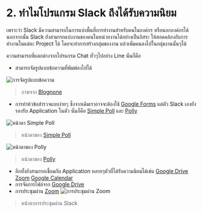 # 2. ทำไมโปรแกรม Slack ถึงได้รับความนิยม

เพราะว่า Slack มีความสามารถในการแบ่งพื้นที่การทำงานสำหรับคนในองค์กร หรือนอกองค์กรได้ นอกจากนั้น Slack ยังสามารถแบ่งงานของคนในหน่วยงานได้อย่างเป็นอิสระ ให้สอดคล้องกับการทำงานในแต่ละ Project ได้ โดยจะทำการสร้างกลุ่มของงาน แล้วเพิ่มคนลงไปในกลุ่มงานนั้นๆได้ 

ความสามารถที่แตกต่างจากโปรแกรม Chat ทั่วๆไปอย่าง Line นั่นก็คือ 

- สามารถจัดรูปแบบข้อความที่พิมพ์ลงไปได้

![การจัดรูปแบบข้อความ](https://www.blognone.com/sites/default/files/externals/acec83f595868a5fdd23a0f11a81a38c.png)

> ภาพจาก [Blognone](https://www.blognone.com/node/115372)

- การทำห้วข้อสำรวจแบบง่ายๆ ซึ่งจากเดิมเราอาจจะต้องใช้ [Google Forms](https://forms.google.com) แต่ตัว Slack เองยังรองรับ Application ในตัว นั่นก็คือ [Simple Poll](https://slack.com/apps/A0HFW7MR6-simple-poll?tab=more_info) และ [Polly](https://slack.com/apps/A04E6JX41-polly?tab=more_info)

![หน้าตา Simple Poll](https://d3mhjf54oqinl2.cloudfront.net/2021-08-14/2378530990117_46951b27b46b323ecedb_1600.png)

> หน้าตาของ [Simple Poll](https://slack.com/apps/A0HFW7MR6-simple-poll?tab=more_info)

![หน้าตาของ Polly](https://d3mhjf54oqinl2.cloudfront.net/2020-10-26/1459614766692_bc531f9f74343728e188_1600.png)

> หน้าตาของ [Polly](https://slack.com/apps/A04E6JX41-polly?tab=more_info)

- อีกทั้งยังสามารถเชื่อมกับ Application หลายๆตัวที่ได้รับความนิยมได้เช่น [Google Drive](https://drive.google.com) [Zoom](https://www.zoom.us) [Google Calendar](https://calendar.google.com)
- การจัดการไฟล์จาก [Google Drive](https://drive.google.com)
- การประชุมผ่าน [Zoom](https://zoom.us)
![การประชุมผ่าน Zoom](https://www.blognone.com/sites/default/files/externals/97ce6441c8fb2c9cd3fd80c654c27f6c.jpg)

>หน้าตาการประชุมผ่าน Slack